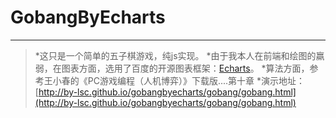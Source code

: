 # GobangByEcharts

------

> *这只是一个简单的五子棋游戏，纯js实现。
> *由于我本人在前端和绘图的羸弱，在图表方面，选用了百度的开源图表框架：[Echarts](http://echarts.baidu.com/)。
> *算法方面，参考王小春的《PC游戏编程（人机博弈）》下载版....第十章
> *演示地址：[http://by-lsc.github.io/gobangbyecharts/gobang/gobang.html](http://by-lsc.github.io/gobangbyecharts/gobang/gobang.html)
